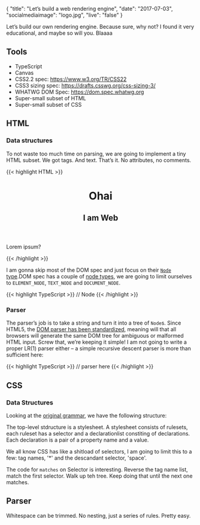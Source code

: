 {
  "title": "Let’s build a web rendering engine",
  "date": "2017-07-03",
  "socialmediaimage": "logo.jpg",
  "live": "false"
}

Let’s build our own rendering engine. Because sure, why not? I found it very educational, and maybe so will you. Blaaaa

<!--more-->

## Tools

- TypeScript
- Canvas
- CSS2.2 spec: https://www.w3.org/TR/CSS22
- CSS3 sizing spec: https://drafts.csswg.org/css-sizing-3/
- WHATWG DOM Spec: https://dom.spec.whatwg.org
- Super-small subset of HTML
- Super-small subset of CSS

## HTML
### Data structures

To not waste too much time on parsing, we are going to implement a tiny HTML subset. We got tags. And text. That’s it. No attributes, no comments.


{{< highlight HTML >}}
<html>
  <body>
    <header>
      <h1>Ohai</h1>
      <h2>I am Web</h2>
    </header>
    <main>
      <p>Lorem ipsum?</p>
    </main>
  </body>
</html>
{{< /highlight >}}


I am gonna skip most of the DOM spec and just focus on their [`Node` type](https://dom.spec.whatwg.org/).DOM spec has a couple of [node types](https://dom.spec.whatwg.org/#dom-node-nodetype), we are going to limit ourselves to `ELEMENT_NODE`, `TEXT_NODE` and `DOCUMENT_NODE`.

{{< highlight TypeScript >}}
// Node
{{< /highlight >}}

### Parser

The parser’s job is to take a string and turn it into a tree of `Node`s. Since HTML5, the [DOM parser has been standardized](https://html.spec.whatwg.org/multipage/parsing.html#parsing), meaning will that all browsers will generate the same DOM tree for ambiguous or malformed HTML input. Screw that, we’re keeping it simple! I am not going to write a proper LR(1) parser either – a simple recursive descent parser is more than sufficient here:

{{< highlight TypeScript >}}
  // parser here
{{< /highlight >}}

## CSS
### Data Structures

Looking at the [original grammar](https://www.w3.org/TR/CSS22/syndata.html#tokenization), we have the following structure:

The top-level stdructure is a stylesheet. A stylesheet consists of rulesets, each ruleset has a selector and a declarationlist constiting of declarations. Each declaration is a pair of a property name and a value.

We all know CSS has like a shitload of selectors, I am going to limit this to a few: tag names, '*' and the descandant selector, 'space'.

The code for `matches` on Selector is interesting. Reverse the tag name list, match the first selector. Walk up teh tree. Keep doing that until the next one matches.

## Parser

Whitespace can be trimmed. No nesting, just a series of rules. Pretty easy.


